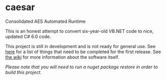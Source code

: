 # caesar
Consolidated AES Automated Runtime

This is an honest attempt to convert six-year-old VB.NET code to nice, updated C# 6.0 code.

This project is still in development and is not ready for general use. See [here](https://github.com/therealartifex/caesar/milestones/First%20Successful%20Operation) for a list of things that need to be completed for the first release. See [the wiki](https://github.com/therealartifex/caesar/wiki) for more information about the software itself.

_Please note that you will need to run a nuget package restore in order to build this project._
